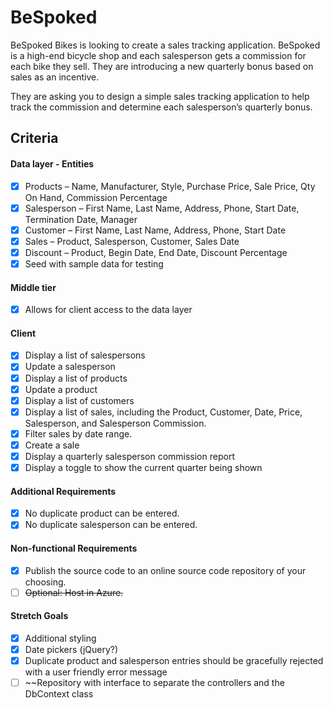 # BeSpoked
 BeSpoked Bikes is looking to create a sales tracking application.  BeSpoked is a high-end bicycle shop and each salesperson gets a commission for each bike they sell.  They are introducing a new quarterly bonus based on sales as an incentive.

They are asking you to design a simple sales tracking application to help track the commission and determine each salesperson’s quarterly bonus.  


## Criteria
#### Data layer - Entities
- [x] Products – Name, Manufacturer, Style, Purchase Price, Sale Price, Qty On Hand, Commission Percentage
- [x]	Salesperson – First Name, Last Name, Address, Phone, Start Date, Termination Date, Manager
- [x]	Customer – First Name, Last Name, Address, Phone, Start Date
- [x]	Sales – Product, Salesperson, Customer, Sales Date
- [x]	Discount – Product, Begin Date, End Date, Discount Percentage
- [x]	Seed with sample data for testing

#### Middle tier
- [x] Allows for client access to the data layer

#### Client
- [x]	Display a list of salespersons
- [x]	Update a salesperson
- [x]	Display a list of products
- [x]	Update a product
- [x]	Display a list of customers
- [x]	Display a list of sales, including the Product, Customer, Date, Price, Salesperson, and Salesperson Commission.
- [x] Filter sales by date range.  
- [x] Create a sale
- [x] Display a quarterly salesperson commission report
- [x] Display a toggle to show the current quarter being shown 

#### Additional Requirements
- [x] No duplicate product can be entered. 
- [x] No duplicate salesperson can be entered. 

#### Non-functional Requirements
- [x] Publish the source code to an online source code repository of your choosing.
- [ ] ~~Optional: Host in Azure.~~

#### Stretch Goals
- [x] Additional styling
- [x] Date pickers (jQuery?)
- [x] Duplicate product and salesperson entries should be gracefully rejected with a user friendly error message
- [ ] ~~Repository with interface to separate the controllers and the DbContext class
